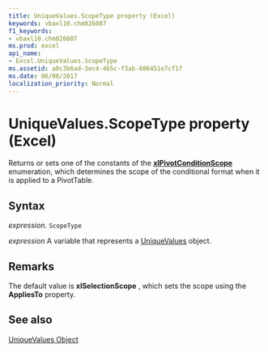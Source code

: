 ```yaml
---
title: UniqueValues.ScopeType property (Excel)
keywords: vbaxl10.chm826087
f1_keywords:
- vbaxl10.chm826087
ms.prod: excel
api_name:
- Excel.UniqueValues.ScopeType
ms.assetid: a0c3b6ad-3ec4-465c-f3ab-806451e7cf1f
ms.date: 06/08/2017
localization_priority: Normal
---
```



# UniqueValues.ScopeType property (Excel)

Returns or sets one of the constants of the  **[xlPivotConditionScope](Excel.XlPivotConditionScope.md)** enumeration, which determines the scope of the conditional format when it is applied to a PivotTable.


## Syntax

_expression_. `ScopeType`

_expression_ A variable that represents a [UniqueValues](./Excel.UniqueValues.md) object.


## Remarks

The default value is  **xlSelectionScope** , which sets the scope using the **AppliesTo** property.


## See also


[UniqueValues Object](Excel.UniqueValues.md)

